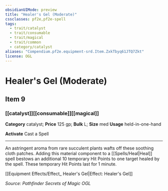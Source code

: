 ```yaml
---
obsidianUIMode: preview
title: "Healer's Gel (Moderate)"
cssclasses: pf2e,pf2e-spell
tags:
  - trait/catalyst
  - trait/consumable
  - trait/magical
  - trait/common
  - category/catalyst
aliases: "Compendium.pf2e.equipment-srd.Item.ZxkTbyq61JTQ7Zkt"
license: OGL
---
```

# Healer's Gel (Moderate)
## Item 9
### [[catalyst]][[consumable]][[magical]]

**Category** catalyst; 
**Price** 125 gp; 
**Bulk** L; **Size** med
**Usage** held-in-one-hand

**Activate** Cast a Spell

* * *

An astringent aroma from rare succulent plants wafts off these soothing cloth patches. Adding this material component to a [[Spells/Heal|Heal]] spell bestows an additional 10 temporary Hit Points to one target healed by the spell. These temporary Hit Points last for 1 minute.

[[Equipment Effects/Effect_ Healer's Gel|Effect: Healer's Gel]]

*Source: Pathfinder Secrets of Magic*
*OGL*
